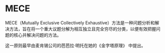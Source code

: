 # MECE
MECE（Mutually Exclusive Collectively Exhaustive）方法是一种问题分析和解决方法，旨在将一个重大议题分解为相互独立且完全穷尽的分类，以便有效把握问题的核心并解决问题的方法。

这一原则最早由麦肯锡公司的芭芭拉·明托在她的《金字塔原理》 中提出。